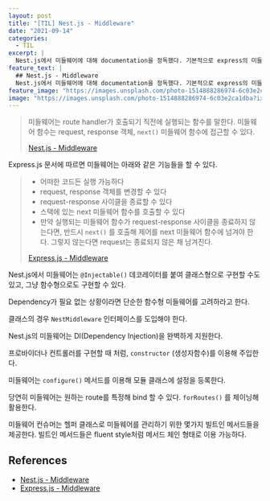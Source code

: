 ```yaml
---
layout: post
title: "[TIL] Nest.js - Middleware"
date: "2021-09-14"
categories:
  - TIL
excerpt: |
  Nest.js에서 미들웨어에 대해 documentation을 정독했다. 기본적으로 express의 미들웨어와 동일한 컨셉이지만, DI와 같이 Nest.js에 필요한 컨셉들이 추가되어 있다.
feature_text: |
  ## Nest.js - Middleware
  Nest.js에서 미들웨어에 대해 documentation을 정독했다. 기본적으로 express의 미들웨어와 동일한 컨셉이지만, DI와 같이 Nest.js에 필요한 컨셉들이 추가되어 있다.
feature_image: "https://images.unsplash.com/photo-1514888286974-6c03e2ca1dba?ixid=MnwxMjA3fDB8MHxwaG90by1wYWdlfHx8fGVufDB8fHx8&ixlib=rb-1.2.1&auto=format&fit=crop&w=1927&q=80"
image: "https://images.unsplash.com/photo-1514888286974-6c03e2ca1dba?ixid=MnwxMjA3fDB8MHxwaG90by1wYWdlfHx8fGVufDB8fHx8&ixlib=rb-1.2.1&auto=format&fit=crop&w=1927&q=80"
---
```


> 미들웨어는 route handler가 호출되기 직전에 실행되는 함수를 말한다. 미들웨어 함수는 request, response 객체, `next()` 미들웨어 함수에 접근할 수 있다.
>
> [Nest.js - Middleware](https://docs.nestjs.com/middleware)

Express.js 문서에 따르면 미들웨어는 아래와 같은 기능들을 할 수 있다.

> - 어떠한 코드든 실행 가능하다
> - request, response 객체를 변경할 수 있다
> - request-response 사이클을 종료할 수 있다
> - 스택에 있는 next 미들웨어 함수를 호출할 수 있다
> - 만약 실행되는 미들웨어 함수가 request-response 사이클을 종료하지 않는다면, 반드시 `next()` 를 호출해 제어를 next 미들웨어 함수에 넘겨야 한다. 그렇지 않는다면 request는 종료되지 않은 채 남겨진다.
>
> [Express.js - Middleware](https://expressjs.com/en/guide/using-middleware.html)

Nest.js에서 미들웨어는 `@Injectable()` 데코레이터를 붙여 클래스형으로 구현할 수도 있고, 그냥 함수형으로도 구현할 수 있다.

Dependency가 필요 없는 상황이라면 단순한 함수형 미들웨어를 고려하라고 한다.

클래스의 경우 `NestMiddleware` 인터페이스를 도입해야 한다.

Nest.js의 미들웨어는 DI(Dependency Injection)을 완벽하게 지원한다.

프로바이더나 컨트롤러를 구현할 때 처럼, `constructor` (생성자함수)를 이용해 주입한다.

미들웨어는 `configure()` 메서드를 이용해 모듈 클래스에 설정을 등록한다.

당연히 미들웨어는 원하는 route를 특정해 bind 할 수 있다. `forRoutes()` 를 체이닝해 활용한다.

미들웨어 컨슈머는 헬퍼 클래스로 미들웨어를 관리하기 위한 몇가지 빌트인 메서드들을 제공한다. 빌트인 메서드들은 fluent style처럼 메서드 체인 형태로 이용 가능하다.

## References

- [Nest.js - Middleware](https://docs.nestjs.com/middleware)
- [Express.js - Middleware](https://expressjs.com/en/guide/using-middleware.html)
